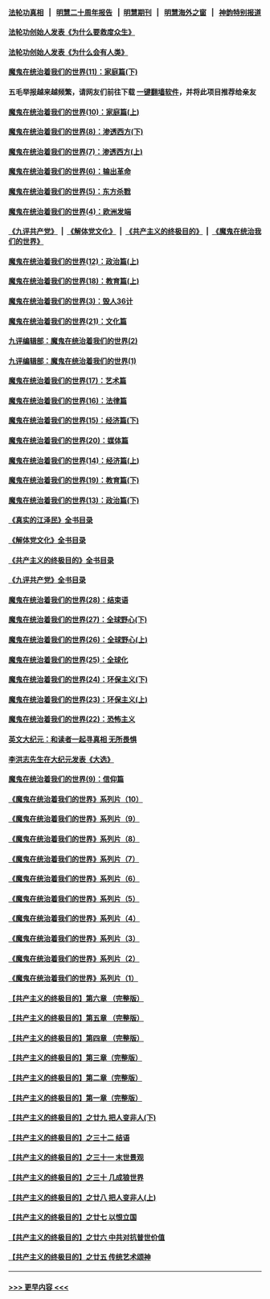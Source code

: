 #### [法轮功真相](https://github.com/gfw-breaker/truth/blob/master/README.md?t=0) &nbsp;&nbsp;|&nbsp;&nbsp; [明慧二十周年报告](https://github.com/gfw-breaker/mh-reports/blob/master/README.md?t=0) &nbsp;&nbsp;|&nbsp;&nbsp;[明慧期刊](https://github.com/gfw-breaker/mh-qikan) &nbsp;&nbsp;|&nbsp;&nbsp; [明慧海外之窗](https://github.com/gfw-breaker/mh-news/blob/master/README.md?t=0) &nbsp;&nbsp;|&nbsp;&nbsp; [神韵特别报道](https://github.com/gfw-breaker/mh-news/blob/master/shenyun.md?t=0)
#### [法轮功创始人发表《为什么要救度众生》](../pages/nsc422/n13975246.md?t=05080043) 
#### [法轮功创始人发表《为什么会有人类》](../pages/nsc422/n13912117.md?t=05080043) 
#### [魔鬼在统治着我们的世界(11)：家庭篇(下)](../pages/nsc422/n10440961.md?t=05080043) 
#### 五毛举报越来越频繁，请网友们前往下载 [一键翻墙软件](https://github.com/gfw-breaker/ssr-accounts)，并将此项目推荐给亲友
#### [魔鬼在统治着我们的世界(10)：家庭篇(上)](../pages/nsc422/n10435448.md?t=05080043) 
#### [魔鬼在统治着我们的世界(8)：渗透西方(下)](../pages/nsc422/n10429603.md?t=05080043) 
#### [魔鬼在统治着我们的世界(7)：渗透西方(上)](../pages/nsc422/n10426013.md?t=05080043) 
#### [魔鬼在统治着我们的世界(6)：输出革命](../pages/nsc422/n10421536.md?t=05080043) 
#### [魔鬼在统治着我们的世界(5)：东方杀戮](../pages/nsc422/n10417707.md?t=05080043) 
#### [魔鬼在统治着我们的世界(4)：欧洲发端](../pages/nsc422/n10414890.md?t=05080043) 
#### [《九评共产党》](https://github.com/begood0513/9ping.md/blob/master/README.md) &nbsp;|&nbsp; [《解体党文化》](../../../../jtdwh.md/blob/master/README.md)  &nbsp;|&nbsp; [《共产主义的终极目的》](../../../../gczydzjmd.md/blob/master/README.md) &nbsp;|&nbsp; [《魔鬼在统治我们的世界》](../../../../mgztzwmdsj.md/blob/master/README.md) 
#### [魔鬼在统治着我们的世界(12)：政治篇(上)](../pages/nsc422/n10444576.md?t=05080043) 
#### [魔鬼在统治着我们的世界(18)：教育篇(上)](../pages/nsc422/n10526970.md?t=05080043) 
#### [魔鬼在统治着我们的世界(3)：毁人36计](../pages/nsc422/n10411583.md?t=05080043) 
#### [魔鬼在统治着我们的世界(21)：文化篇](../pages/nsc422/n10597706.md?t=05080043) 
#### [九评编辑部：魔鬼在统治着我们的世界(2)](../pages/nsc422/n10410036.md?t=05080043) 
#### [九评编辑部：魔鬼在统治着我们的世界(1)](../pages/nsc422/n10406825.md?t=05080043) 
#### [魔鬼在统治着我们的世界(17)：艺术篇](../pages/nsc422/n10499093.md?t=05080043) 
#### [魔鬼在统治着我们的世界(16)：法律篇](../pages/nsc422/n10485969.md?t=05080043) 
#### [魔鬼在统治着我们的世界(15)：经济篇(下)](../pages/nsc422/n10469975.md?t=05080043) 
#### [魔鬼在统治着我们的世界(20)：媒体篇](../pages/nsc422/n10586579.md?t=05080043) 
#### [魔鬼在统治着我们的世界(14)：经济篇(上)](../pages/nsc422/n10457370.md?t=05080043) 
#### [魔鬼在统治着我们的世界(19)：教育篇(下)](../pages/nsc422/n10564808.md?t=05080043) 
#### [魔鬼在统治着我们的世界(13)：政治篇(下)](../pages/nsc422/n10448270.md?t=05080043) 
#### [《真实的江泽民》全书目录](../pages/nsc422/n13721399.md?t=05080043) 
#### [《解体党文化》全书目录](../pages/nsc422/n13721157.md?t=05080043) 
#### [《共产主义的终极目的》全书目录](../pages/nsc422/n13721048.md?t=05080043) 
#### [《九评共产党》全书目录](../pages/nsc422/n13708085.md?t=05080043) 
#### [魔鬼在统治着我们的世界(28)：结束语](../pages/nsc422/n10936246.md?t=05080043) 
#### [魔鬼在统治着我们的世界(27)：全球野心(下)](../pages/nsc422/n10928319.md?t=05080043) 
#### [魔鬼在统治着我们的世界(26)：全球野心(上)](../pages/nsc422/n10900318.md?t=05080043) 
#### [魔鬼在统治着我们的世界(25)：全球化](../pages/nsc422/n10788205.md?t=05080043) 
#### [魔鬼在统治着我们的世界(24)：环保主义(下)](../pages/nsc422/n10695307.md?t=05080043) 
#### [魔鬼在统治着我们的世界(23)：环保主义(上)](../pages/nsc422/n10688613.md?t=05080043) 
#### [魔鬼在统治着我们的世界(22)：恐怖主义](../pages/nsc422/n10614727.md?t=05080043) 
#### [英文大纪元：和读者一起寻真相 无所畏惧](../pages/nsc422/n12542027.md?t=05080043) 
#### [李洪志先生在大纪元发表《大选》](../pages/nsc422/n12534746.md?t=05080043) 
#### [魔鬼在统治着我们的世界(9)：信仰篇](../pages/nsc422/n10432159.md?t=05080043) 
#### [《魔鬼在统治着我们的世界》系列片（10）](../pages/nsc422/n12292670.md?t=05080043) 
#### [《魔鬼在统治着我们的世界》系列片（9）](../pages/nsc422/n12290859.md?t=05080043) 
#### [《魔鬼在统治着我们的世界》系列片（8）](../pages/nsc422/n12287445.md?t=05080043) 
#### [《魔鬼在统治着我们的世界》系列片（7）](../pages/nsc422/n12283425.md?t=05080043) 
#### [《魔鬼在统治着我们的世界》系列片（6）](../pages/nsc422/n12282314.md?t=05080043) 
#### [《魔鬼在统治着我们的世界》系列片（5）](../pages/nsc422/n12281419.md?t=05080043) 
#### [《魔鬼在统治着我们的世界》系列片（4）](../pages/nsc422/n12274024.md?t=05080043) 
#### [《魔鬼在统治着我们的世界》系列片（3）](../pages/nsc422/n12271322.md?t=05080043) 
#### [《魔鬼在统治着我们的世界》系列片（2）](../pages/nsc422/n12269049.md?t=05080043) 
#### [《魔鬼在统治着我们的世界》系列片（1）](../pages/nsc422/n12267575.md?t=05080043) 
#### [【共产主义的终极目的】第六章 （完整版）](../pages/nsc422/n11428913.md?t=05080043) 
#### [【共产主义的终极目的】第五章 （完整版）](../pages/nsc422/n11428912.md?t=05080043) 
#### [【共产主义的终极目的】第四章 （完整版）](../pages/nsc422/n11428907.md?t=05080043) 
#### [【共产主义的终极目的】第三章（完整版）](../pages/nsc422/n11428848.md?t=05080043) 
#### [【共产主义的终极目的】第二章（完整版）](../pages/nsc422/n11428831.md?t=05080043) 
#### [【共产主义的终极目的】第一章（完整版）](../pages/nsc422/n11417651.md?t=05080043) 
#### [【共产主义的终极目的】之廿九 把人变非人(下)](../pages/nsc422/n11344140.md?t=05080043) 
#### [【共产主义的终极目的】之三十二 结语](../pages/nsc422/n11360535.md?t=05080043) 
#### [【共产主义的终极目的】之三十一 末世景观](../pages/nsc422/n11351129.md?t=05080043) 
#### [【共产主义的终极目的】之三十 几成狼世界](../pages/nsc422/n11348280.md?t=05080043) 
#### [【共产主义的终极目的】之廿八 把人变非人(上)](../pages/nsc422/n11340492.md?t=05080043) 
#### [【共产主义的终极目的】之廿七 以恨立国](../pages/nsc422/n11336944.md?t=05080043) 
#### [【共产主义的终极目的】之廿六 中共对抗普世价值](../pages/nsc422/n11324785.md?t=05080043) 
#### [【共产主义的终极目的】之廿五 传统艺术颂神](../pages/nsc422/n11296396.md?t=05080043) 

----
#### [ >>> 更早内容 <<< ](../indexes/nsc422-earlier.md)
